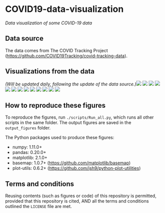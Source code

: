 # COVID19-data-visualization
_Data visualization of some COVID-19 data_

## Data source
The data comes from The COVID Tracking Project (https://github.com/COVID19Tracking/covid-tracking-data).

## Visualizations from the data
_(Will be updated daily, following the update of the data source.)_![](./output_figures/Map_01__positive_cases_by_state_2020-03-29.png)
![](./output_figures/Map_02__Positive_rate_by_state_2020-03-29.png)
![](./output_figures/Map_03__new_cases_from_2020-03-26_to_2020-03-29.png)
![](./output_figures/Trend_01__positive_cases_all_US_states__linear_scale__2020-03-29.png)
![](./output_figures/Trend_02__positive_cases_all_US_states__log_scale__2020-03-29.png)
![](./output_figures/Trend_03__positive_cases_all_states_excl_NY_NJ__linear_scale__2020-03-29.png)
![](./output_figures/Trend_04__positive_cases_all_states_excl_NY_NJ__log_scale__2020-03-29.png)
![](./output_figures/Trend_05__number_of_tests_all_US_states__linear__2020-03-29.png)
![](./output_figures/Trend_06__number_of_tests_all_US_states__log__2020-03-29.png)
![](./output_figures/Trend_07__positive_rate_all_states_2020-03-29.png)
![](./output_figures/Trend_08__positive_rate_all_states_excl_NY_NJ_2020-03-29.png)
![](./output_figures/Trend_09__tests_per_capita_2020-03-29.png)
![](./output_figures/Trend_10__positive_normalized_by_pop_density__linear__2020-03-29.png)

## How to reproduce these figures
To reproduce the figures, run `./scripts/Run_all.py`, which runs all other scripts in the same folder. The output figures are saved in the `output_figures` folder.

The Python packages used to produce these figures:
  - numpy: 1.11.0+
  - pandas: 0.20.0+
  - matplotlib: 2.1.0+
  - basemap: 1.0.7+ (https://github.com/matplotlib/basemap)
  - plot-utils: 0.6.2+ (https://github.com/jsh9/python-plot-utilities)


## Terms and conditions
Reusing contents (such as figures or code) of this repository is permitted, provided that this repository is cited, AND all the terms and conditions outlined the `LICENSE` file are met.
